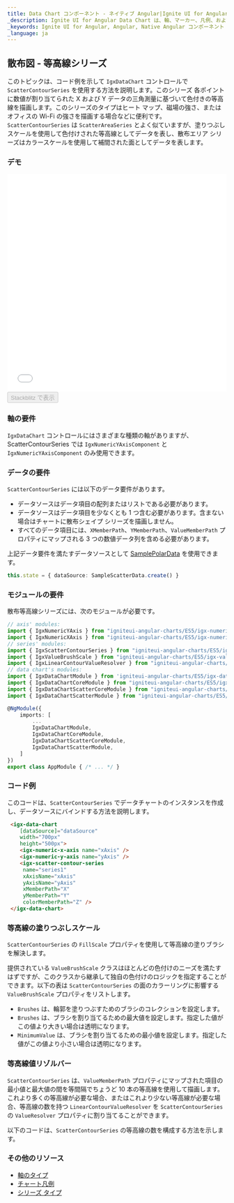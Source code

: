 ```yaml
---
title: Data Chart コンポーネント - ネイティブ Angular|Ignite UI for Angular
_description: Ignite UI for Angular Data Chart は、軸、マーカー、凡例、および注釈レイヤーのモジュール設計を提供するチャート コンポーネントです。チャート機能は、複合チャート ビューを作成するために同じチャート領域でのビジュアル要素の複数のインスタンスを利用できます。
_keywords: Ignite UI for Angular, Angular, Native Angular コンポーネント スイート, Native Angular コントロール, ネイティブ Angular コンポーネント, ネイティブ Angular コンポーネント ライブラリ, Angular チャート, Angular チャート コントロール, Angular チャート例, Angular チャート コンポーネント, Angular データ チャート
_language: ja
---
```


## 散布図 - 等高線シリーズ

このトピックは、コード例を示して `IgxDataChart` コントロールで `ScatterContourSeries` を使用する方法を説明します。このシリーズ
各ポイントに数値が割り当てられた X および Y データの三角測量に基づいて色付きの等高線を描画します。このシリーズのタイプはヒート マップ、磁場の強さ、またはオフィスの Wi-Fi の強さを描画する場合などに便利です。`ScatterContourSeries` は `ScatterAreaSeries` とよく似ていますが、塗りつぶしスケールを使用して色付けされた等高線としてデータを表し、散布エリア シリーズはカラースケールを使用して補間された面としてデータを表します。

### デモ

<div class="sample-container" style="height: 500px">
    <iframe id="data-chart-type-contour-series-iframe" src='{environment:demosBaseUrl}/charts/data-chart-type-contour-series' width="100%" height="100%" seamless frameBorder="0" onload="onSampleIframeContentLoaded(this);"></iframe>
</div>
<div>
    <button data-localize="stackblitz" disabled class="stackblitz-btn" data-iframe-id="data-chart-type-contour-series-iframe" data-demos-base-url="{environment:demosBaseUrl}">Stackblitz で表示
    </button>
</div>

<div class="divider--half"></div>

### 軸の要件

`IgxDataChart` コントロールにはさまざまな種類の軸がありますが、ScatterContourSeries では `IgxNumericYAxisComponent` と `IgxNumericYAxisComponent` のみ使用できます。

### データの要件

 `ScatterContourSeries` には以下のデータ要件があります。

-   データソースはデータ項目の配列またはリストである必要があります。
-   データソースはデータ項目を少なくとも 1 つ含む必要があります。含まない場合はチャートに散布シェイプ シリーズを描画しません。
-   すべてのデータ項目には、`XMemberPath`、`YMemberPath`、`ValueMemberPath` プロパティにマップされる 3 つの数値データ列を含める必要があります。

上記データ要件を満たすデータソースとして [SamplePolarData](datachart_data_sources_scatter.md) を使用できます。

```typescript
this.state = { dataSource: SampleScatterData.create() }
```

### モジュールの要件

散布等高線シリーズには、次のモジュールが必要です。

```typescript
// axis' modules:
import { IgxNumericYAxis } from "igniteui-angular-charts/ES5/igx-numeric-y-axis";
import { IgxNumericXAxis } from "igniteui-angular-charts/ES5/igx-numeric-x-axis";
// series' modules:
import { IgxScatterContourSeries } from "igniteui-angular-charts/ES5/igx-scatter-contour-series";
import { IgxValueBrushScale } from "igniteui-angular-charts/ES5/igx-value-brush-scale";
import { IgxLinearContourValueResolver } from "igniteui-angular-charts/ES5/igx-linear-contour-value-resolver";
// data chart's modules:
import { IgxDataChartModule } from 'igniteui-angular-charts/ES5/igx-data-chart-module';
import { IgxDataChartCoreModule } from "igniteui-angular-charts/ES5/igx-data-chart-core-module";
import { IgxDataChartScatterCoreModule } from "igniteui-angular-charts/ES5/igx-data-chart-scatter-core-module";
import { IgxDataChartScatterModule } from "igniteui-angular-charts/ES5/igx-data-chart-scatter-module";

@NgModule({
    imports: [
        ...
        IgxDataChartModule,
        IgxDataChartCoreModule,
        IgxDataChartScatterCoreModule,
        IgxDataChartScatterModule,
    ]
})
export class AppModule { /* ... */ }
```

### コード例

このコードは、`ScatterContourSeries` でデータチャートのインスタンスを作成し、データソースにバインドする方法を説明します。

```html
 <igx-data-chart
    [dataSource]="dataSource"
    width="700px"
    height="500px">
    <igx-numeric-x-axis name="xAxis" />
    <igx-numeric-y-axis name="yAxis" />
    <igx-scatter-contour-series
     name="series1"
     xAxisName="xAxis"
     yAxisName="yAxis"
     xMemberPath="X"
     yMemberPath="Y"
     colorMemberPath="Z" />
 </igx-data-chart>
```

### 等高線の塗りつぶしスケール

`ScatterContourSeries` の `FillScale` プロパティを使用して等高線の塗りブラシを解決します。

提供されている `ValueBrushScale` クラスはほとんどの色付けのニーズを満たすはずですが、このクラスから継承して独自の色付けのロジックを指定することができます。以下の表は `ScatterContourSeries` の面のカラーリングに影響する `ValueBrushScale` プロパティをリストします。

-   `Brushes` は、輪郭を塗りつぶすためのブラシのコレクションを設定します。
-   `Brushes` は、ブラシを割り当てるための最大値を設定します。指定した値がこの値より大きい場合は透明になります。
-   `MinimumValue` は、ブラシを割り当てるための最小値を設定します。指定した値がこの値より小さい場合は透明になります。

### 等高線値リゾルバー

`ScatterContourSeries` は、`ValueMemberPath` プロパティにマップされた項目の最小値と最大値の間を等間隔でちょうど 10 本の等高線を使用して描画します。これより多くの等高線が必要な場合、またはこれより少ない等高線が必要な場合、等高線の数を持つ `LinearContourValueResolver` を `ScatterContourSeries` の `ValueResolver` プロパティに割り当てることができます。

以下のコードは、`ScatterContourSeries` の等高線の数を構成する方法を示します。

### その他のリソース

-   [軸のタイプ](datachart_axis_types.md)
-   [チャート凡例](datachart_chart_legends.md)
-   [シリーズ タイプ](datachart_series_types.md)
